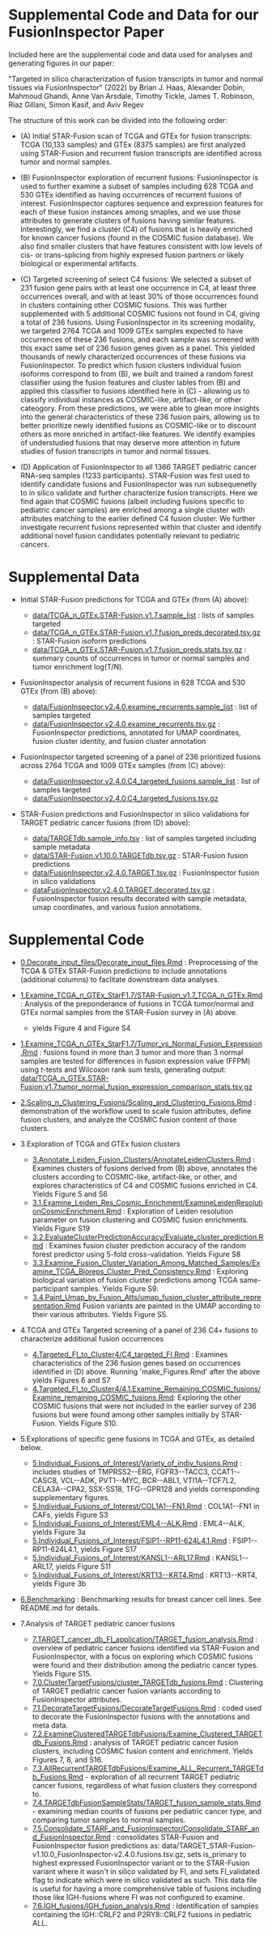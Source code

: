 # Supplemental Code and Data for our FusionInspector Paper

Included here are the supplemental code and data used for analyses and generating figures in our paper:

"Targeted in silico characterization of fusion transcripts in tumor and normal tissues via FusionInspector" (2022) by Brian J. Haas, Alexander Dobin, Mahmoud Ghandi, Anne Van Arsdale, Timothy Tickle, James T. Robinson, Riaz Gillani, Simon Kasif, and Aviv Regev

The structure of this work can be divided into the following order:

- (A) Initial STAR-Fusion scan of TCGA and GTEx for fusion transcripts:  TCGA (10,133 samples) and GTEx (8375 samples) are first analyzed using STAR-Fusion and recurrent fusion transcripts are identified across tumor and normal samples.


- (B) FusionInspector exploration of recurrent fusions: FusionInspector is used to further examine a subset of samples including 628 TCGA and 530 GTEx identified as having occurrences of recurrent fusions of interest. FusionInspector captures sequence and expression features for each of these fusion instances among smaples, and we use those attributes to generate clusters of fusions having similar features. Interestingly, we find a cluster (C4) of fusions that is heavily enriched for known cancer fusions (found in the COSMIC fusion database). We also find smaller clusters that have features consistent with low levels of cis- or trans-splicing from highly expresed fusion partners or likely biological or experimental artifacts.

- (C) Targeted screening of select C4 fusions: We selected a subset of 231 fusion gene pairs with at least one occurrence in C4, at least three occurrences overall, and with at least 30% of those occurrences found in clusters containing other COSMIC fusions. This was further supplemented with 5 additional COSMIC fusions not found in C4, giving a total of 236 fusions. Using FusionInspector in its screening modality, we targeted 2764 TCGA and 1009 GTEx samples expected to have occurrences of these 236 fusions, and each sample was screened with this exact same set of 236 fusion genes given as a panel. This yielded thousands of newly characterized occurrences of these fusions via FusionInspector. To predict which fusion clusters individual fusion isoforms correspond to from (B), we built and trained a random forest classifier using the fusion features and cluster lables from (B) and applied this classifier to fusions identified here in (C) - allowing us to classify individual instances as COSMIC-like, artifact-like, or other cateogory. From these predictions, we were able to glean more insights into the general characteristics of these 236 fusion pairs, allowing us to better prioritize newly identified fusions as COSMIC-like or to discount others as more enriched in artifact-like features. We identify examples of understudied fusions that may deserve more attention in future studies of fusion transcripts in tumor and normal tissues.


- (D) Application of FusionInspector to all 1366 TARGET pediatric cancer RNA-seq samples (1233 participants). STAR-Fusion was first used to identify candidate fusions and FusionInspector was run subsequenetly to in silico validate and further characterize fusion transcripts. Here we find again that COSMIC fusions (albeit including fusions specific to pediatric cancer samples) are enriched among a single cluster with attributes matching to the earlier defined C4 fusion cluster. We further investigate recurrent fusions represented within that cluster and identify additional novel fusion candidates potentially relevant to pediatric cancers.

 
    
# Supplemental Data

- Initial STAR-Fusion predictions for TCGA and GTEx (from (A) above):
  - [data/TCGA_n_GTEx.STAR-Fusion.v1.7.sample_list](data/TCGA_n_GTEx.STAR-Fusion.v1.7.sample_list) : lists of samples targeted
  - [data/TCGA_n_GTEx.STAR-Fusion.v1.7.fusion_preds.decorated.tsv.gz](data/TCGA_n_GTEx.STAR-Fusion.v1.7.fusion_preds.decorated.tsv.gz) : STAR-Fusion isoform predictions
  - [data/TCGA_n_GTEx.STAR-Fusion.v1.7.fusion_preds.stats.tsv.gz](data/TCGA_n_GTEx.STAR-Fusion.v1.7.fusion_preds.stats.tsv.gz) : summary counts of occurrences in tumor or normal samples and tumor enrichment log(T/N).

- FusionInspector analysis of recurrent fusions in 628 TCGA and 530 GTEx (from (B) above):
  - [data/FusionInspector.v2.4.0.examine_recurrents.sample_list](data/FusionInspector.v2.4.0.examine_recurrents.sample_list) : list of samples targeted
  - [data/FusionInspector.v2.4.0.examine_recurrents.tsv.gz](data/FusionInspector.v2.4.0.examine_recurrents.tsv.gz) : FusionInspector predictions, annotated for UMAP coordinates, fusion cluster identity, and fusion cluster annotation

- FusionInspector targeted screening of a panel of 236 prioritized fusions across 2764 TCGA and 1009 GTEx samples (from (C) above):
  - [data/FusionInspector.v2.4.0.C4_targeted_fusions.sample_list](data/FusionInspector.v2.4.0.C4_targeted_fusions.sample_list) : list of samples targeted
  - [data/FusionInspector.v2.4.0.C4_targeted_fusions.tsv.gz](data/FusionInspector.v2.4.0.C4_targeted_fusions.tsv.gz)


- STAR-Fusion predictions and FusionInspector in silico validations for TARGET pediatric cancer fusions (from (D) above):
    - [data/TARGETdb.sample_info.tsv](data/TARGETdb.sample_info.tsv) : list of samples targeted including sample metadata
    - [data/STAR-Fusion.v1.10.0.TARGETdb.tsv.gz](data/STAR-Fusion.v1.10.0.TARGETdb.tsv.gz) : STAR-Fusion fusion predictions
    - [data/FusionInspector.v2.4.0.TARGET.tsv.gz](data/FusionInspector.v2.4.0.TARGET.tsv.gz) : FusionInspector fusion in silico validations
    - [dataFusionInspector.v2.4.0.TARGET.decorated.tsv.gz](FusionInspector.v2.4.0.TARGET.decorated.tsv.gz) : FusionInspector fusion results decorated with sample metadata, umap coordinates, and various fusion annotations.

    
# Supplemental Code

- [0.Decorate_input_files/Decorate_input_files.Rmd](0.Decorate_input_files/Decorate_input_files.Rmd) : Preprocessing of the TCGA & GTEx STAR-Fusion predictions to include annotations (additional columns) to faclitate downstream data analyses.

- [1.Examine_TCGA_n_GTEx_StarF1.7/STAR-Fusion_v1.7_TCGA_n_GTEx.Rmd](1.Examine_TCGA_n_GTEx_StarF1.7/STAR-Fusion_v1.7_TCGA_n_GTEx.Rmd) : Analysis of the preponderance of fusions in TCGA tumor/normal and GTEx normal samples from the STAR-Fusion survey in (A) above.
  - yields Figure 4 and Figure S4
  
- [1.Examine_TCGA_n_GTEx_StarF1.7/Tumor_vs_Normal_Fusion_Expression.Rmd](1.Examine_TCGA_n_GTEx_StarF1.7/Tumor_vs_Normal_Fusion_Expression.Rmd) : fusions found in more than 3 tumor and more than 3 normal samples are tested for differences in fusion expression value (FFPM) using t-tests and Wilcoxon rank sum tests, generating output: [data/TCGA_n_GTEx.STAR-Fusion.v1.7.tumor_normal_fusion_expression_comparison_stats.tsv.gz](data/TCGA_n_GTEx.STAR-Fusion.v1.7.tumor_normal_fusion_expression_comparison_stats.tsv.gz)

- [2.Scaling_n_Clustering_Fusions/Scaling_and_Clustering_Fusions.Rmd](2.Scaling_n_Clustering_Fusions/Scaling_and_Clustering_Fusions.Rmd) : demonstration of the workflow used to scale fusion attributes, define fusion clusters, and analyze the COSMIC fusion content of those clusters.

- 3.Exploration of TCGA and GTEx fusion clusters
    - [3.Annotate_Leiden_Fusion_Clusters/AnnotateLeidenClusters.Rmd](3.Annotate_Leiden_Fusion_Clusters/AnnotateLeidenClusters.Rmd) : Examines clusters of fusions derived from (B) above, annotates the clusters according to COSMIC-like, artifact-like, or other, and explores characteristics of C4 and COSMIC fusions enriched in C4. Yields Figure 5 and S6
    - [3.1.Examine_Leiden_Res_Cosmic_Enrichment/ExamineLeidenResolutionCosmicEnrichment.Rmd](3.Annotate_Leiden_Fusion_Clusters/3.1.Examine_Leiden_Res_Cosmic_Enrichment/ExamineLeidenResolutionCosmicEnrichment.Rmd) : Exploration of Leiden resolution parameter on fusion clustering and COSMIC fusion enrichments. Yields Figure S19
    - [3.2.EvaluateClusterPredictionAccuracy/Evaluate_cluster_prediction.Rmd](3.Annotate_Leiden_Fusion_Clusters/3.2.EvaluateClusterPredictionAccuracy/Evaluate_cluster_prediction.Rmd) : Examines fusion cluster prediction accuracy of the random forest predictor using 5-fold cross-validation. Yields Figure S8
    - [3.3.Examine_Fusion_Cluster_Variation_Among_Matched_Samples/Examine_TCGA_Bioreps_Cluster_Pred_Consistency.Rmd](3.Annotate_Leiden_Fusion_Clusters/3.3.Examine_Fusion_Cluster_Variation_Among_Matched_Samples/Examine_TCGA_Bioreps_Cluster_Pred_Consistency.Rmd) : Exploring biological variation of fusion cluster predictions among TCGA same-participant samples. Yields Figure S9.
    - [3.4.Paint_Umap_by_Fusion_Atts/umap_fusion_cluster_attribute_representation.Rmd](3.Annotate_Leiden_Fusion_Clusters/3.4.Paint_Umap_by_Fusion_Atts/umap_fusion_cluster_attribute_representation.Rmd) Fusion variants are painted in the UMAP according to their various attributes. Yields Figure S5.
    

- 4.TCGA and GTEx Targeted screening of a panel of 236 C4+ fusions to characterize additional fusion occurrences
    - [4.Targeted_FI_to_Cluster4/C4_targeted_FI.Rmd](4.Targeted_FI_to_Cluster4/C4_targeted_FI.Rmd) : Examines characteristics of the 236 fusion genes based on occurrences identified in (D) above. Running 'make_Figures.Rmd' after the above yields Figures 6 and S7
    - [4.Targeted_FI_to_Cluster4/4.1.Examine_Remaining_COSMIC_fusions/Examine_remaining_COSMIC_fusions.Rmd](4.Targeted_FI_to_Cluster4/4.1.Examine_Remaining_COSMIC_fusions/Examine_remaining_COSMIC_fusions.Rmd): Exploring the other COSMIC fusions that were not included in the earlier survey of 236 fusions but were found among other samples initially by STAR-Fusion. Yields Figure S10.
   
- 5.Explorations of specific gene fusions in TCGA and GTEx, as detailed below.
  - [5.Individual_Fusions_of_Interest/Variety_of_indiv_fusions.Rmd](5.Individual_Fusions_of_Interest/Variety_of_indiv_fusions.Rmd) : includes studies of TMPRSS2--ERG, FGFR3--TACC3, CCAT1--CASC8, VCL--ADK, PVT1--MYC, BCR--ABL1, VTI1A--TCF7L2, CELA3A--CPA2, SSX-SS18, TFG--GPR128 and yields corresponding supplementary figures.
  - [5.Individual_Fusions_of_Interest/COL1A1--FN1.Rmd](5.Individual_Fusions_of_Interest/COL1A1--FN1.Rmd) : COL1A1--FN1 in CAFs, yields Figure S3
  - [5.Individual_Fusions_of_Interest/EML4--ALK.Rmd](5.Individual_Fusions_of_Interest/EML4--ALK.Rmd) : EML4--ALK, yields Figure 3a
  - [5.Individual_Fusions_of_Interest/FSIP1--RP11-624L4.1.Rmd](5.Individual_Fusions_of_Interest/FSIP1--RP11-624L4.1.Rmd) : FSIP1--RP11-624L4.1, yields Figure S17
  - [5.Individual_Fusions_of_Interest/KANSL1--ARL17.Rmd](5.Individual_Fusions_of_Interest/KANSL1--ARL17.Rmd) : KANSL1--ARL17, yields Figure S11
  - [5.Individual_Fusions_of_Interest/KRT13--KRT4.Rmd](5.Individual_Fusions_of_Interest/KRT13--KRT4.Rmd) : KRT13--KRT4, yields Figure 3b

- [6.Benchmarking](6.Benchmarking/) : Benchmarking results for breast cancer cell lines.  See README.md for details.

- 7.Analysis of TARGET pediatric cancer fusions
    - [7.TARGET_cancer_db_FI_application/TARGET_fusion_analysis.Rmd](7.TARGET_cancer_db_FI_application/TARGET_fusion_analysis.Rmd) : overview of pediatric cancer fusions identified via STAR-Fusion and FusionInspector, with a focus on exploring which COSMIC fusions were found and their distribution among the pediatric cancer types. Yields Figure S15.
    - [7.0.ClusterTargetFusions/cluster_TARGETdb_fusions.Rmd](7.TARGET_cancer_db_FI_application/7.0.ClusterTargetFusions/cluster_TARGETdb_fusions.Rmd) : Clustering of TARGET pediatric cancer fusion variants according to FusionInspector attributes.
    - [7.1.DecorateTargetFusions/DecorateTargetFusions.Rmd](7.TARGET_cancer_db_FI_application/7.1.DecorateTargetFusions/DecorateTargetFusions.Rmd) : coded used to decorate the FusionInspector fusions with the annotations and meta data.
    - [7.2.ExamineClusteredTARGETdbFusions/Examine_Clustered_TARGETdb_Fusions.Rmd](7.TARGET_cancer_db_FI_application/7.2.ExamineClusteredTARGETdbFusions/Examine_Clustered_TARGETdb_Fusions.Rmd) : analysis of TARGET pediatric cancer fusion clusters, including COSMIC fusion content and enrichment. Yields Figures 7, 8, and S16.
    - [7.3.AllRecurrentTARGETdbFusions/Examine_ALL_Recurrent_TARGETdb_Fusions.Rmd](7.TARGET_cancer_db_FI_application/7.3.AllRecurrentTARGETdbFusions/Examine_ALL_Recurrent_TARGETdb_Fusions.Rmd) - exploration of all recurrent TARGET pediatric cancer fusions, regardless of what fusion clusters they correspond to.
    - [7.4.TARGETdbFusionSampleStats/TARGET_fusion_sample_stats.Rmd](7.TARGET_cancer_db_FI_application/7.4.TARGETdbFusionSampleStats/TARGET_fusion_sample_stats.Rmd) - examining median counts of fusions per pediatric cancer type, and comparing tumor samples to normal samples.
    - [7.5.Consolidate_STARF_and_FusionInspector/Consolidate_STARF_and_FusionInspector.Rmd](7.TARGET_cancer_db_FI_application/7.5.Consolidate_STARF_and_FusionInspector/Consolidate_STARF_and_FusionInspector.Rmd) : consolidates STAR-Fusion and FusionInspector fusion predictions as:  data/TARGET_STAR-Fusion-v1.10.0_FusionInspector-v2.4.0.fusions.tsv.gz, sets is_primary to highest expressed FusionInspector variant or to the STAR-Fusion variant where it wasn't in silico validated by FI, and sets FI_validated flag to indicate which were in silico validated as such. This data file is useful for having a more comprehensive table of fusions including those like IGH-fusions where FI was not configured to examine.
    - [7.6.IGH_fusions/IGH_fusion_analysis.Rmd](7.TARGET_cancer_db_FI_application/7.6.IGH_fusions/IGH_fusion_analysis.Rmd) : Identification of samples containing the IGH::CRLF2 and P2RY8::CRLF2 fusions in pediatric ALL.
    
    


